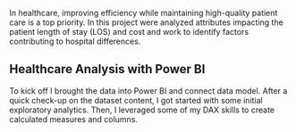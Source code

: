 In healthcare, improving efficiency while maintaining high-quality patient care is a top priority.
In this project were analyzed attributes impacting the patient length of stay (LOS) and cost and work to identify factors contributing to hospital differences. 

## Healthcare Analysis with Power BI
To kick off I brought the data into Power BI and connect data model. 
After a quick check-up on the dataset content, I got started with some initial exploratory analytics. 
Then, I leveraged some of my DAX skills to create calculated measures and columns.

<!--### Measuring Hospital efficiency

Length of stay (or LOS) is considered an important indicator of the efficiency of hospital management. It's calculated as the total duration in days for a patient stay in hospital. A shorter LOS is often desirable in hospital operations. Primarily, shorter LOS means costs can be lowered. Reducing LOS can also release capacity in the system and improve throughput, enabling hospitals to serve more patients. Many factors can impact LOS. Patient age, health status, the type of procedure (or surgery), whether or not there were any complications, and the size of the hospital are some common factors.

## Analyzing Hospital Performance and Benchmarking

Roll up your sleeves and scrub in—it’s time to get operating on some insights! This chapter is all about identifying hospital performance outliers and revealing what attributes most influence length of stay and cost per patient discharge. Along the way, you’ll sharpen your DAX skills by building some more complex measures and calculated tables.

## Creating a dynamic dashboard
In this final chapter, you’ll focus on building your final dashboard into a cohesive and interactive report. You’ll incorporate the HealthStat branding for an appealing display, optimize user-friendly navigation features, and close off by adding a dynamic title. -->
